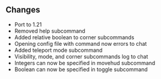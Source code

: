 ## Changes
- Port to 1.21
- Removed help subcommand
- Added relative boolean to corner subcommands
- Opening config file with command now errors to chat
- Added teleport mode subcommand
- Visibility, mode, and corner subcommands log to chat
- Integers can now be specified in movehud subcommand
- Boolean can now be specified in toggle subcommand